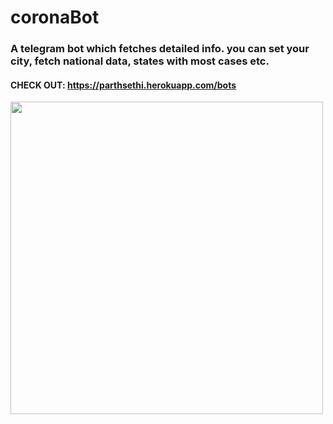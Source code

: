 # coronaBot
### A telegram bot which fetches detailed info. you can set your city, fetch national data, states with most cases etc.

#### CHECK OUT: https://parthsethi.herokuapp.com/bots

<img align="left" src="https://i.imgur.com/ck8YxMq.png" width="500px"/>
